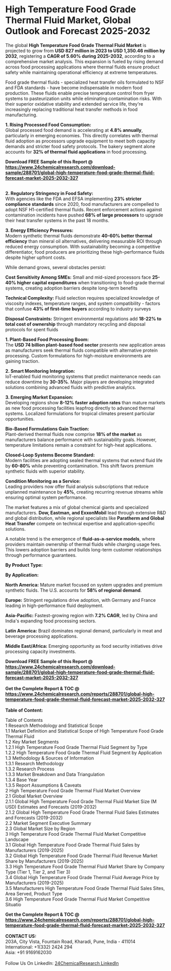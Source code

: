 <h1>High Temperature Food Grade Thermal Fluid Market, Global Outlook and Forecast 2025-2032</h1><p>The global <strong>High Temperature Food Grade Thermal Fluid Market</strong> is projected to grow from <strong>USD 827 million in 2023 to USD 1,350.46 million by 2032</strong>, registering a <strong>CAGR of 5.60% during 2025-2032</strong>, according to a comprehensive market analysis. This expansion is fueled by rising demand across food processing applications where thermal fluids ensure product safety while maintaining operational efficiency at extreme temperatures.</p><p>Food grade thermal fluids - specialized heat transfer oils formulated to NSF and FDA standards - have become indispensable in modern food production. These fluids enable precise temperature control from fryer systems to pasteurization units while eliminating contamination risks. With their superior oxidative stability and extended service life, they're increasingly replacing traditional heat transfer methods in food manufacturing.</p><p><strong>1. Rising Processed Food Consumption:</strong><br>
Global processed food demand is accelerating at <strong>4.8% annually</strong>, particularly in emerging economies. This directly correlates with thermal fluid adoption as processors upgrade equipment to meet both capacity demands and stricter food safety protocols. The bakery segment alone accounts for <strong>32% of thermal fluid applications</strong> in food processing.</p><div><b>Download FREE Sample of this Report @ 
            <a href="https://www.24chemicalresearch.com/download-sample/288701/global-high-temperature-food-grade-thermal-fluid-forecast-market-2025-2032-327">
            https://www.24chemicalresearch.com/download-sample/288701/global-high-temperature-food-grade-thermal-fluid-forecast-market-2025-2032-327</a></b></div><br><p><strong>2. Regulatory Stringency in Food Safety:</strong><br>
With agencies like the FDA and EFSA implementing <strong>23% stricter compliance standards</strong> since 2020, food manufacturers are compelled to adopt NSF H1-certified thermal fluids. Recent enforcement actions against contamination incidents have pushed <strong>68% of large processors</strong> to upgrade their heat transfer systems in the past 18 months.</p><p><strong>3. Energy Efficiency Pressures:</strong><br>
Modern synthetic thermal fluids demonstrate <strong>40-60% better thermal efficiency</strong> than mineral oil alternatives, delivering measurable ROI through reduced energy consumption. With sustainability becoming a competitive differentiator, food producers are prioritizing these high-performance fluids despite higher upfront costs.</p><p>While demand grows, several obstacles persist:</p><p><strong>Cost Sensitivity Among SMEs:</strong> Small and mid-sized processors face <strong>25-40% higher capital expenditures</strong> when transitioning to food-grade thermal systems, creating adoption barriers despite long-term benefits</p><p><strong>Technical Complexity:</strong> Fluid selection requires specialized knowledge of viscosity indexes, temperature ranges, and system compatibility - factors that confuse <strong>43% of first-time buyers</strong> according to industry surveys</p><p><strong>Disposal Constraints:</strong> Stringent environmental regulations add <strong>18-22% to total cost of ownership</strong> through mandatory recycling and disposal protocols for spent fluids</p><p><strong>1. Plant-Based Food Processing Boom:</strong><br>
The <strong>USD 74 billion plant-based food sector</strong> presents new application areas as manufacturers seek thermal fluids compatible with alternative protein processing. Custom formulations for high-moisture environments are gaining traction.</p><p><strong>2. Smart Monitoring Integration:</strong><br>
IoT-enabled fluid monitoring systems that predict maintenance needs can reduce downtime by <strong>30-35%</strong>. Major players are developing integrated solutions combining advanced fluids with predictive analytics.</p><p><strong>3. Emerging Market Expansion:</strong><br>
Developing regions show <strong>8-12% faster adoption rates</strong> than mature markets as new food processing facilities leapfrog directly to advanced thermal systems. Localized formulations for tropical climates present particular opportunities.</p><p><strong>Bio-Based Formulations Gain Traction:</strong><br>
	Plant-derived thermal fluids now comprise <strong>18% of the market</strong> as manufacturers balance performance with sustainability goals. However, temperature limitations remain a constraint for high-heat applications.</p><p><strong>Closed-Loop Systems Become Standard:</strong><br>
	Modern facilities are adopting sealed thermal systems that extend fluid life by <strong>60-80%</strong> while preventing contamination. This shift favors premium synthetic fluids with superior stability.</p><p><strong>Condition Monitoring as a Service:</strong><br>
	Leading providers now offer fluid analysis subscriptions that reduce unplanned maintenance by <strong>45%</strong>, creating recurring revenue streams while ensuring optimal system performance.</p><p>The market features a mix of global chemical giants and specialized manufacturers. <strong>Dow, Eastman, and ExxonMobil</strong> lead through extensive R&amp;D and global distribution, while regional specialists like <strong>Paratherm and Global Heat Transfer</strong> compete on technical expertise and application-specific solutions.</p><p>A notable trend is the emergence of <strong>fluid-as-a-service models</strong>, where providers maintain ownership of thermal fluids while charging usage fees. This lowers adoption barriers and builds long-term customer relationships through performance guarantees.</p><p><strong>By Product Type:</strong></p><p><strong>By Application:</strong></p><p><strong>North America:</strong> Mature market focused on system upgrades and premium synthetic fluids. The U.S. accounts for <strong>58% of regional demand</strong>.</p><p><strong>Europe:</strong> Stringent regulations drive adoption, with Germany and France leading in high-performance fluid deployment.</p><p><strong>Asia-Pacific:</strong> Fastest-growing region with <strong>7.2% CAGR</strong>, led by China and India's expanding food processing sectors.</p><p><strong>Latin America:</strong> Brazil dominates regional demand, particularly in meat and beverage processing applications.</p><p><strong>Middle East/Africa:</strong> Emerging opportunity as food security initiatives drive processing capacity investments.</p><div><b>Download FREE Sample of this Report @ 
            <a href="https://www.24chemicalresearch.com/download-sample/288701/global-high-temperature-food-grade-thermal-fluid-forecast-market-2025-2032-327">
            https://www.24chemicalresearch.com/download-sample/288701/global-high-temperature-food-grade-thermal-fluid-forecast-market-2025-2032-327</a></b></div><br><div><b>Get the Complete Report & TOC @ 
            <a href="https://www.24chemicalresearch.com/reports/288701/global-high-temperature-food-grade-thermal-fluid-forecast-market-2025-2032-327">
            https://www.24chemicalresearch.com/reports/288701/global-high-temperature-food-grade-thermal-fluid-forecast-market-2025-2032-327</a></b></div><br>
            <b>Table of Content:</b><p>Table of Contents<br />
1 Research Methodology and Statistical Scope<br />
1.1 Market Definition and Statistical Scope of High Temperature Food Grade Thermal Fluid<br />
1.2 Key Market Segments<br />
1.2.1 High Temperature Food Grade Thermal Fluid Segment by Type<br />
1.2.2 High Temperature Food Grade Thermal Fluid Segment by Application<br />
1.3 Methodology & Sources of Information<br />
1.3.1 Research Methodology<br />
1.3.2 Research Process<br />
1.3.3 Market Breakdown and Data Triangulation<br />
1.3.4 Base Year<br />
1.3.5 Report Assumptions & Caveats<br />
2 High Temperature Food Grade Thermal Fluid Market Overview<br />
2.1 Global Market Overview<br />
2.1.1 Global High Temperature Food Grade Thermal Fluid Market Size (M USD) Estimates and Forecasts (2019-2032)<br />
2.1.2 Global High Temperature Food Grade Thermal Fluid Sales Estimates and Forecasts (2019-2032)<br />
2.2 Market Segment Executive Summary<br />
2.3 Global Market Size by Region<br />
3 High Temperature Food Grade Thermal Fluid Market Competitive Landscape<br />
3.1 Global High Temperature Food Grade Thermal Fluid Sales by Manufacturers (2019-2025)<br />
3.2 Global High Temperature Food Grade Thermal Fluid Revenue Market Share by Manufacturers (2019-2025)<br />
3.3 High Temperature Food Grade Thermal Fluid Market Share by Company Type (Tier 1, Tier 2, and Tier 3)<br />
3.4 Global High Temperature Food Grade Thermal Fluid Average Price by Manufacturers (2019-2025)<br />
3.5 Manufacturers High Temperature Food Grade Thermal Fluid Sales Sites, Area Served, Product Type<br />
3.6 High Temperature Food Grade Thermal Fluid Market Competitive Situatio</p><div><b>Get the Complete Report & TOC @ 
            <a href="https://www.24chemicalresearch.com/reports/288701/global-high-temperature-food-grade-thermal-fluid-forecast-market-2025-2032-327">
            https://www.24chemicalresearch.com/reports/288701/global-high-temperature-food-grade-thermal-fluid-forecast-market-2025-2032-327</a></b></div><br><b>CONTACT US:</b><br>
            203A, City Vista, Fountain Road, Kharadi, Pune, India - 411014<br>
            International: +1(332) 2424 294<br>
            Asia: +91 9169162030 <br><br>
            Follow Us On LinkedIn: <a href="https://www.linkedin.com/company/24chemicalresearch/">24ChemicalResearch LinkedIn</a>